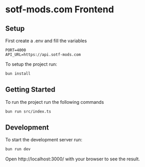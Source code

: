 # sotf-mods.com Frontend

## Setup
First create a .env and fill the variables
```env
PORT=4000
API_URL=https://api.sotf-mods.com
```

To setup the project run:

```bash
bun install
```

## Getting Started
To run the project run the following commands

```bash
bun run src/index.ts
```

## Development
To start the development server run:
```bash
bun run dev
```

Open http://localhost:3000/ with your browser to see the result.